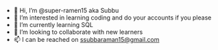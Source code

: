 - 👋 Hi, I’m @super-ramen15 aka Subbu
- 👀 I’m interested in learning coding and do your accounts if you please  
- 🌱 I’m currently learning SQL
- 💞️ I’m looking to collaborate with new learners
- 📫 I can be reached on ssubbaraman15@gmail.com

<!---
super-ramen15/super-ramen15 is a ✨ special ✨ repository because its `README.md` (this file) appears on your GitHub profile.
You can click the Preview link to take a look at your changes.
--->
